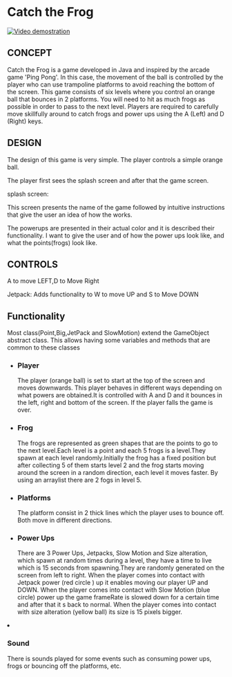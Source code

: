 <h1>Catch the Frog</h1>

[![Video demostration](http://img.youtube.com/vi/OHUOquZpyrw/0.jpg)](http://www.youtube.com/watch?v=OHUOquZpyrw)


<h2>CONCEPT</h2>
<p> Catch the Frog is a game developed in Java and inspired by the arcade game 'Ping Pong'. In this case, the movement of the ball is controlled by the player who can use trampoline platforms to avoid reaching the bottom of the screen.
This game consists of six levels where you control an orange ball that bounces in 2 platforms. You will need to hit as much frogs as possible in order to pass to the next level.
Players are required to carefully move skillfully around to catch frogs and power ups using the A (Left) and D (Right) keys.</p>

<h2>DESIGN</h2>
<p>The design of this game is very simple. The player controls a simple orange ball.
<p>The player first sees the splash screen and after that the game screen.</p>
splash screen:
<p>This screen presents the name of the game followed by intuitive instructions that give the user an idea of how the works.</p>
<p>The powerups are presented in their actual color and it is described their functionality. I want to give the user and of how the power ups look like, and what the points(frogs) look like.</p>

<h2>CONTROLS</h2>
<p>A to move LEFT,D to Move Right</p>
Jetpack: Adds functionality to W to move UP and S to Move DOWN</p>
<h2>Functionality</h2>
<p>Most class(Point,Big,JetPack and SlowMotion) extend the GameObject abstract class. This allows having some variables and methods that are common to these classes </p>
<ul>
<li><h3>Player</h3></li>
<p>The player (orange ball) is set to start at the top of the screen and moves downwards. This player behaves in different ways depending on what powers are obtained.It is controlled with A and D and it bounces in the left, right and bottom of the screen. If the player falls the game is over.</p>

<li><h3>Frog</h3></li>
<p>The frogs are represented as green shapes that are the points to go to the next level.Each level is a point and each 5 frogs is a level.They spawn at each level randomly.Initially the frog has a fixed position but after collecting 5 of them starts level 2 and the frog starts moving around the screen in a random direction, each level it moves faster. By using an arraylist there are 2 fogs in level 5. </p>

<li><h3>Platforms</h3></li>
<p>The platform consist in 2 thick lines which the player uses to bounce off. Both move in different directions. </p>

<li><h3>Power Ups</h3></li>
<p>There are 3 Power Ups, Jetpacks, Slow Motion and Size alteration, which spawn at random times during a level, they have a time to live which is 15 seconds from spawning.They are randomly generated on the screen from left to right. When the player comes into contact with Jetpack power (red circle ) up it enables moving our player UP and DOWN. When the player comes into contact with Slow Motion (blue circle) power up the game frameRate is slowed down for a certain time and after that it s back to normal. When the player comes into contact with size alteration (yellow ball) its size is 15 pixels bigger. </p>
</ul>

<li><h3>Sound</h3></li>
<p>There is sounds played for some events such as consuming power ups, frogs or bouncing off the platforms, etc. </p>
</ul>




